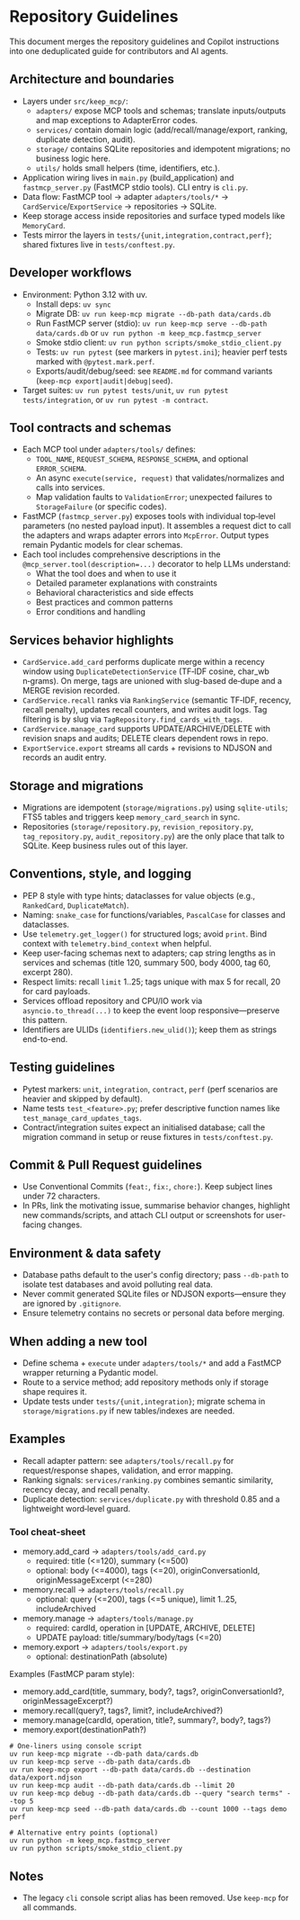 # Repository Guidelines

This document merges the repository guidelines and Copilot instructions into one deduplicated guide for contributors and AI agents.

## Architecture and boundaries
- Layers under `src/keep_mcp/`:
	- `adapters/` expose MCP tools and schemas; translate inputs/outputs and map exceptions to AdapterError codes.
	- `services/` contain domain logic (add/recall/manage/export, ranking, duplicate detection, audit).
	- `storage/` contains SQLite repositories and idempotent migrations; no business logic here.
	- `utils/` holds small helpers (time, identifiers, etc.).
- Application wiring lives in `main.py` (build_application) and `fastmcp_server.py` (FastMCP stdio tools). CLI entry is `cli.py`.
- Data flow: FastMCP tool → adapter `adapters/tools/*` → `CardService`/`ExportService` → repositories → SQLite.
- Keep storage access inside repositories and surface typed models like `MemoryCard`.
- Tests mirror the layers in `tests/{unit,integration,contract,perf}`; shared fixtures live in `tests/conftest.py`.

## Developer workflows
- Environment: Python 3.12 with uv.
	- Install deps: `uv sync`
	- Migrate DB: `uv run keep-mcp migrate --db-path data/cards.db`
	- Run FastMCP server (stdio): `uv run keep-mcp serve --db-path data/cards.db` or `uv run python -m keep_mcp.fastmcp_server`
	- Smoke stdio client: `uv run python scripts/smoke_stdio_client.py`
	- Tests: `uv run pytest` (see markers in `pytest.ini`); heavier perf tests marked with `@pytest.mark.perf`.
	- Exports/audit/debug/seed: see `README.md` for command variants (`keep-mcp export|audit|debug|seed`).
- Target suites: `uv run pytest tests/unit`, `uv run pytest tests/integration`, or `uv run pytest -m contract`.

## Tool contracts and schemas
- Each MCP tool under `adapters/tools/` defines:
	- `TOOL_NAME`, `REQUEST_SCHEMA`, `RESPONSE_SCHEMA`, and optional `ERROR_SCHEMA`.
	- An async `execute(service, request)` that validates/normalizes and calls into services.
	- Map validation faults to `ValidationError`; unexpected failures to `StorageFailure` (or specific codes).
- FastMCP (`fastmcp_server.py`) exposes tools with individual top‑level parameters (no nested payload input). It assembles a request dict to call the adapters and wraps adapter errors into `McpError`. Output types remain Pydantic models for clear schemas.
- Each tool includes comprehensive descriptions in the `@mcp_server.tool(description=...)` decorator to help LLMs understand:
	- What the tool does and when to use it
	- Detailed parameter explanations with constraints
	- Behavioral characteristics and side effects
	- Best practices and common patterns
	- Error conditions and handling

## Services behavior highlights
- `CardService.add_card` performs duplicate merge within a recency window using `DuplicateDetectionService` (TF‑IDF cosine, char_wb n‑grams). On merge, tags are unioned with slug-based de‑dupe and a MERGE revision recorded.
- `CardService.recall` ranks via `RankingService` (semantic TF‑IDF, recency, recall penalty), updates recall counters, and writes audit logs. Tag filtering is by slug via `TagRepository.find_cards_with_tags`.
- `CardService.manage_card` supports UPDATE/ARCHIVE/DELETE with revision snaps and audits; DELETE clears dependent rows in repo.
- `ExportService.export` streams all cards + revisions to NDJSON and records an audit entry.

## Storage and migrations
- Migrations are idempotent (`storage/migrations.py`) using `sqlite-utils`; FTS5 tables and triggers keep `memory_card_search` in sync.
- Repositories (`storage/repository.py`, `revision_repository.py`, `tag_repository.py`, `audit_repository.py`) are the only place that talk to SQLite. Keep business rules out of this layer.

## Conventions, style, and logging
- PEP 8 style with type hints; dataclasses for value objects (e.g., `RankedCard`, `DuplicateMatch`).
- Naming: `snake_case` for functions/variables, `PascalCase` for classes and dataclasses.
- Use `telemetry.get_logger()` for structured logs; avoid `print`. Bind context with `telemetry.bind_context` when helpful.
- Keep user-facing schemas next to adapters; cap string lengths as in services and schemas (title 120, summary 500, body 4000, tag 60, excerpt 280).
- Respect limits: recall `limit` 1..25; tags unique with max 5 for recall, 20 for card payloads.
- Services offload repository and CPU/IO work via `asyncio.to_thread(...)` to keep the event loop responsive—preserve this pattern.
- Identifiers are ULIDs (`identifiers.new_ulid()`); keep them as strings end-to-end.

## Testing guidelines
- Pytest markers: `unit`, `integration`, `contract`, `perf` (perf scenarios are heavier and skipped by default).
- Name tests `test_<feature>.py`; prefer descriptive function names like `test_manage_card_updates_tags`.
- Contract/integration suites expect an initialised database; call the migration command in setup or reuse fixtures in `tests/conftest.py`.

## Commit & Pull Request guidelines
- Use Conventional Commits (`feat:`, `fix:`, `chore:`). Keep subject lines under 72 characters.
- In PRs, link the motivating issue, summarise behavior changes, highlight new commands/scripts, and attach CLI output or screenshots for user-facing changes.

## Environment & data safety
- Database paths default to the user's config directory; pass `--db-path` to isolate test databases and avoid polluting real data.
- Never commit generated SQLite files or NDJSON exports—ensure they are ignored by `.gitignore`.
- Ensure telemetry contains no secrets or personal data before merging.

## When adding a new tool
- Define schema + `execute` under `adapters/tools/*` and add a FastMCP wrapper returning a Pydantic model.
- Route to a service method; add repository methods only if storage shape requires it.
- Update tests under `tests/{unit,integration}`; migrate schema in `storage/migrations.py` if new tables/indexes are needed.

## Examples
- Recall adapter pattern: see `adapters/tools/recall.py` for request/response shapes, validation, and error mapping.
- Ranking signals: `services/ranking.py` combines semantic similarity, recency decay, and recall penalty.
- Duplicate detection: `services/duplicate.py` with threshold 0.85 and a lightweight word‑level guard.

### Tool cheat‑sheet
- memory.add_card → `adapters/tools/add_card.py`
	- required: title (<=120), summary (<=500)
	- optional: body (<=4000), tags (<=20), originConversationId, originMessageExcerpt (<=280)
- memory.recall → `adapters/tools/recall.py`
	- optional: query (<=200), tags (<=5 unique), limit 1..25, includeArchived
- memory.manage → `adapters/tools/manage.py`
	- required: cardId, operation in [UPDATE, ARCHIVE, DELETE]
	- UPDATE payload: title/summary/body/tags (<=20)
- memory.export → `adapters/tools/export.py`
	- optional: destinationPath (absolute)

Examples (FastMCP param style):

- memory.add_card(title, summary, body?, tags?, originConversationId?, originMessageExcerpt?)
- memory.recall(query?, tags?, limit?, includeArchived?)
- memory.manage(cardId, operation, title?, summary?, body?, tags?)
- memory.export(destinationPath?)

```try-it
# One-liners using console script
uv run keep-mcp migrate --db-path data/cards.db
uv run keep-mcp serve --db-path data/cards.db
uv run keep-mcp export --db-path data/cards.db --destination data/export.ndjson
uv run keep-mcp audit --db-path data/cards.db --limit 20
uv run keep-mcp debug --db-path data/cards.db --query "search terms" --top 5
uv run keep-mcp seed --db-path data/cards.db --count 1000 --tags demo perf

# Alternative entry points (optional)
uv run python -m keep_mcp.fastmcp_server
uv run python scripts/smoke_stdio_client.py
```

## Notes
- The legacy `cli` console script alias has been removed. Use `keep-mcp` for all commands.
